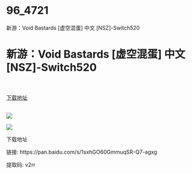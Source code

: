 # 96_4721
新游：Void Bastards [虚空混蛋] 中文 [NSZ]-Switch520
# 新游：Void Bastards [虚空混蛋] 中文 [NSZ]-Switch520
 <br/></br>
[下载地址](https://www.switch520.cc/article/4721 "下载地址")
<br/></br>

<p><span><img src="https://s1.ax1x.com/2020/05/10/Y16E8O.jpg"></span></p>
<p><span><img src="https://s1.ax1x.com/2020/05/10/Y16mKH.jpg"></span></p>
<p><span>下载地址</span></p>
<p><span>链接: https://pan.baidu.com/s/1sxhGO60GmmuqSR-Q7-agxg&nbsp;</span></p>
<p><span>提取码: v2rr</span></p>
